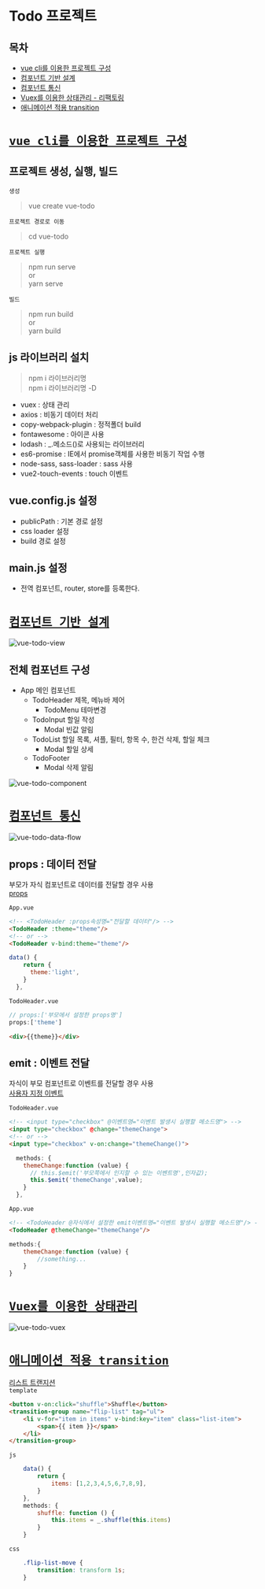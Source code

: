 # Todo 프로젝트

## 목차
- [vue cli를 이용한 프로젝트 구성](#vue-cli를-이용한-프로젝트-구성)
- [컴포넌트 기반 설계](#컴포넌트-기반-설계)
- [컴포넌트 통신](#컴포넌트-통신) 
- [Vuex를 이용한 상태관리 - 리팩토링](#vuex를-이용한-상태관리)
- [애니메이션 적용 transition](#애니메이션-적용-transition)
 
# [`vue cli를 이용한 프로젝트 구성`](#todo-프로젝트)
## 프로젝트 생성, 실행, 빌드
`생성`
> vue create vue-todo
 
`프로젝트 경로로 이동`
> cd vue-todo  

`프로젝트 실행`
> npm run serve  
> or  
> yarn serve

`빌드`
> npm run build  
> or  
> yarn build

## js 라이브러리 설치
> npm i 라이브러리명    
> npm i 라이브러리명 -D
- vuex : 상태 관리
- axios : 비동기 데이터 처리
- copy-webpack-plugin : 정적폴더 build
- fontawesome : 아이콘 사용
- lodash : _.메소드()로 사용되는 라이브러리
- es6-promise : IE에서 promise객체를 사용한 비동기 작업 수행
- node-sass, sass-loader : sass 사용
- vue2-touch-events : touch 이벤트

## vue.config.js 설정
- publicPath : 기본 경로 설정
- css loader 설정
- build 경로 설정

## main.js 설정
- 전역 컴포넌트, router, store를 등록한다.

# [`컴포넌트 기반 설계`](#todo-프로젝트)
![vue-todo-view](img/vue-todo-view.jpg)

## 전체 컴포넌트 구성
- App 메인 컴포넌트
  - TodoHeader 제목, 메뉴바 제어
    - TodoMenu 테마변경
  - TodoInput 할일 작성
    - Modal 빈값 알림
  - TodoList 할일 목록, 셔플, 필터, 항목 수, 한건 삭제, 할일 체크
    - Modal 할일 상세
  - TodoFooter 
    - Modal 삭제 알림

![vue-todo-component](img/vue-todo-component.jpg)

# [`컴포넌트 통신`](#todo-프로젝트)

![vue-todo-data-flow](img/vue-todo-data-flow.jpg)

## props : 데이터 전달
부모가 자식 컴포넌트로 데이터를 전달할 경우 사용  
[props](https://kr.vuejs.org/v2/guide/components-props.html)  

`App.vue`   
```html
<!-- <TodoHeader :props속성명="전달할 데이터"/> -->
<TodoHeader :theme="theme"/>
<!-- or -->
<TodoHeader v-bind:theme="theme"/>
```
```javascript
data() {
    return {        
      theme:'light',      
    }
  },
```
`TodoHeader.vue`

```js
// props:['부모에서 설정한 props명']
props:['theme']
```
```html
<div>{{theme}}</div>
```
## emit : 이벤트 전달
자식이 부모 컴포넌트로 이벤트를 전달할 경우 사용  
[사용자 지정 이벤트](https://kr.vuejs.org/v2/guide/components.html#v-on을-이용한-사용자-지정-이벤트)  

`TodoHeader.vue`
```html
<!-- <input type="checkbox" @이벤트명="이벤트 발생시 실행할 메소드명"> -->
<input type="checkbox" @change="themeChange">
<!-- or -->
<input type="checkbox" v-on:change="themeChange()">
```

```js
  methods: {
    themeChange:function (value) {
      // this.$emit('부모쪽에서 인지할 수 있는 이벤트명',인자값);  
      this.$emit('themeChange',value);            
    }
  },
```
`App.vue`   
```html
<!-- <TodoHeader @자식에서 설정한 emit이벤트명="이벤트 발생시 실행할 메소드명"/> -->
<TodoHeader @themeChange="themeChange"/>
```
```javascript
methods:{
    themeChange:function (value) {
        //something...    
    }   
}
```

# [`Vuex를 이용한 상태관리`](#todo-프로젝트)

![vue-todo-vuex](img/vue-todo-vuex.jpg)

# [`애니메이션 적용 transition`](#todo-프로젝트)

[리스트 트랜지션](https://kr.vuejs.org/v2/guide/transitions.html#리스트-이동-트랜지션)  
`template`
```html
<button v-on:click="shuffle">Shuffle</button>
<transition-group name="flip-list" tag="ul">
    <li v-for="item in items" v-bind:key="item" class="list-item">
        <span>{{ item }}</span>
    </li>
</transition-group>
```

`js`
```js
    data() {
        return {
            items: [1,2,3,4,5,6,7,8,9],
        }
    },
    methods: {
        shuffle: function () {
            this.items = _.shuffle(this.items)
        }
    }
```
`css`
```css
    .flip-list-move {
        transition: transform 1s;
    }
```
